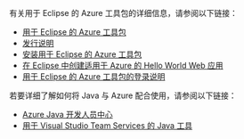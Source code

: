 有关用于 Eclipse 的 Azure 工具包的详细信息，请参阅以下链接： 

* [用于 Eclipse 的 Azure 工具包](../eclipse/azure-toolkit-for-eclipse.md) 
* [发行说明](https://github.com/Microsoft/azure-tools-for-java/releases) 
* [安装用于 Eclipse 的 Azure 工具包](../eclipse/azure-toolkit-for-eclipse-installation.md) 
* [在 Eclipse 中创建适用于 Azure 的 Hello World Web 应用](../eclipse/azure-toolkit-for-eclipse-create-hello-world-web-app.md) 
* [用于 Eclipse 的 Azure 工具包的登录说明](../eclipse/azure-toolkit-for-eclipse-sign-in-instructions.md) 

若要详细了解如何将 Java 与 Azure 配合使用，请参阅以下链接： 

* [Azure Java 开发人员中心](https://azure.microsoft.com/develop/java/) 
* [用于 Visual Studio Team Services 的 Java 工具](https://java.visualstudio.com/) 
<!-- TODO: Add URLs for Java in VSCode here --> 
